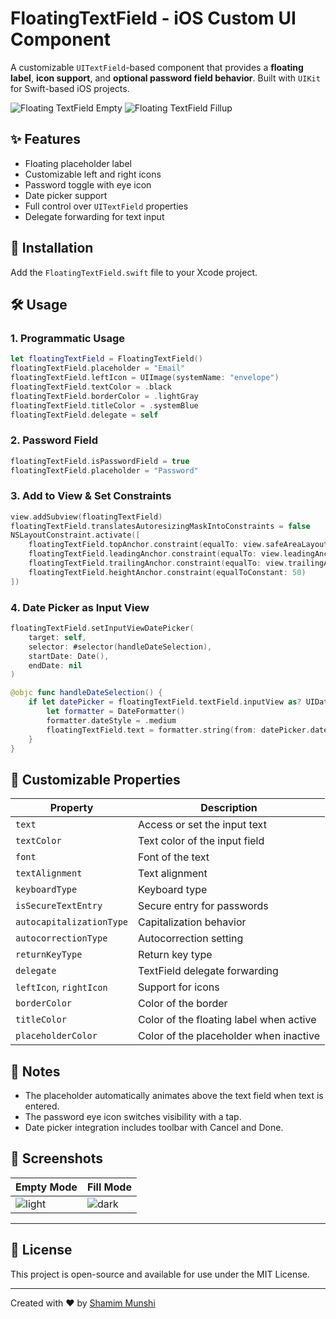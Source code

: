 # FloatingTextField - iOS Custom UI Component

A customizable `UITextField`-based component that provides a **floating label**, **icon support**, and **optional password field behavior**. Built with `UIKit` for Swift-based iOS projects.

![Floating TextField Empty](screenshots/floating_textfield_light.png)
![Floating TextField Fillup](screenshots/floating_textfield_dark.png)

## ✨ Features

- Floating placeholder label
- Customizable left and right icons
- Password toggle with eye icon
- Date picker support
- Full control over `UITextField` properties
- Delegate forwarding for text input

## 🧹 Installation

Add the `FloatingTextField.swift` file to your Xcode project.

## 🛠 Usage

### 1. Programmatic Usage

```swift
let floatingTextField = FloatingTextField()
floatingTextField.placeholder = "Email"
floatingTextField.leftIcon = UIImage(systemName: "envelope")
floatingTextField.textColor = .black
floatingTextField.borderColor = .lightGray
floatingTextField.titleColor = .systemBlue
floatingTextField.delegate = self
```

### 2. Password Field

```swift
floatingTextField.isPasswordField = true
floatingTextField.placeholder = "Password"
```

### 3. Add to View & Set Constraints

```swift
view.addSubview(floatingTextField)
floatingTextField.translatesAutoresizingMaskIntoConstraints = false
NSLayoutConstraint.activate([
    floatingTextField.topAnchor.constraint(equalTo: view.safeAreaLayoutGuide.topAnchor, constant: 50),
    floatingTextField.leadingAnchor.constraint(equalTo: view.leadingAnchor, constant: 20),
    floatingTextField.trailingAnchor.constraint(equalTo: view.trailingAnchor, constant: -20),
    floatingTextField.heightAnchor.constraint(equalToConstant: 50)
])
```

### 4. Date Picker as Input View

```swift
floatingTextField.setInputViewDatePicker(
    target: self,
    selector: #selector(handleDateSelection),
    startDate: Date(),
    endDate: nil
)

@objc func handleDateSelection() {
    if let datePicker = floatingTextField.textField.inputView as? UIDatePicker {
        let formatter = DateFormatter()
        formatter.dateStyle = .medium
        floatingTextField.text = formatter.string(from: datePicker.date)
    }
}
```

## 🧹 Customizable Properties

| Property | Description |
|---------|-------------|
| `text` | Access or set the input text |
| `textColor` | Text color of the input field |
| `font` | Font of the text |
| `textAlignment` | Text alignment |
| `keyboardType` | Keyboard type |
| `isSecureTextEntry` | Secure entry for passwords |
| `autocapitalizationType` | Capitalization behavior |
| `autocorrectionType` | Autocorrection setting |
| `returnKeyType` | Return key type |
| `delegate` | TextField delegate forwarding |
| `leftIcon`, `rightIcon` | Support for icons |
| `borderColor` | Color of the border |
| `titleColor` | Color of the floating label when active |
| `placeholderColor` | Color of the placeholder when inactive |

## 📌 Notes

- The placeholder automatically animates above the text field when text is entered.
- The password eye icon switches visibility with a tap.
- Date picker integration includes toolbar with Cancel and Done.

## 📂 Screenshots

| Empty Mode | Fill Mode |
|------------|-----------|
| ![light](screenshots/floating_textfield_light.png) | ![dark](screenshots/floating_textfield_dark.png) |

---

## 📄 License

This project is open-source and available for use under the MIT License.

---

Created with ❤️ by [Shamim Munshi](https://github.com/munshicomputer)

